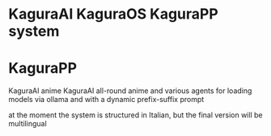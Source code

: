 # KaguraAI KaguraOS KaguraPP system
#
# KaguraPP

KaguraAI anime KaguraAI all-round anime and various agents for loading models via ollama and with a dynamic prefix-suffix prompt

at the moment the system is structured in Italian, but the final version will be multilingual